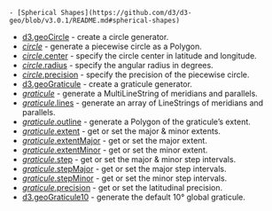     - [Spherical Shapes](https://github.com/d3/d3-geo/blob/v3.0.1/README.md#spherical-shapes)

- [d3.geoCircle](https://github.com/d3/d3-geo/blob/v3.0.1/README.md#geoCircle) - create a circle generator.
- [_circle_](https://github.com/d3/d3-geo/blob/v3.0.1/README.md#_circle) - generate a piecewise circle as a Polygon.
- [_circle_.center](https://github.com/d3/d3-geo/blob/v3.0.1/README.md#circle_center) - specify the circle center in latitude and longitude.
- [_circle_.radius](https://github.com/d3/d3-geo/blob/v3.0.1/README.md#circle_radius) - specify the angular radius in degrees.
- [_circle_.precision](https://github.com/d3/d3-geo/blob/v3.0.1/README.md#circle_precision) - specify the precision of the piecewise circle.
- [d3.geoGraticule](https://github.com/d3/d3-geo/blob/v3.0.1/README.md#geoGraticule) - create a graticule generator.
- [_graticule_](https://github.com/d3/d3-geo/blob/v3.0.1/README.md#_graticule) - generate a MultiLineString of meridians and parallels.
- [_graticule_.lines](https://github.com/d3/d3-geo/blob/v3.0.1/README.md#graticule_lines) - generate an array of LineStrings of meridians and parallels.
- [_graticule_.outline](https://github.com/d3/d3-geo/blob/v3.0.1/README.md#graticule_outline) - generate a Polygon of the graticule’s extent.
- [_graticule_.extent](https://github.com/d3/d3-geo/blob/v3.0.1/README.md#graticule_extent) - get or set the major & minor extents.
- [_graticule_.extentMajor](https://github.com/d3/d3-geo/blob/v3.0.1/README.md#graticule_extentMajor) - get or set the major extent.
- [_graticule_.extentMinor](https://github.com/d3/d3-geo/blob/v3.0.1/README.md#graticule_extentMinor) - get or set the minor extent.
- [_graticule_.step](https://github.com/d3/d3-geo/blob/v3.0.1/README.md#graticule_step) - get or set the major & minor step intervals.
- [_graticule_.stepMajor](https://github.com/d3/d3-geo/blob/v3.0.1/README.md#graticule_stepMajor) - get or set the major step intervals.
- [_graticule_.stepMinor](https://github.com/d3/d3-geo/blob/v3.0.1/README.md#graticule_stepMinor) - get or set the minor step intervals.
- [_graticule_.precision](https://github.com/d3/d3-geo/blob/v3.0.1/README.md#graticule_precision) - get or set the latitudinal precision.
- [d3.geoGraticule10](https://github.com/d3/d3-geo/blob/v3.0.1/README.md#geoGraticule10) - generate the default 10° global graticule.
